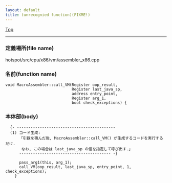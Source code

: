 ```yaml
---
layout: default
title: (unrecognied function)(FIXME!)
---
```

[Top](../index.html)

--- 
### 定義場所(file name)
hotspot/src/cpu/x86/vm/assembler_x86.cpp

### 名前(function name)
```
void MacroAssembler::call_VM(Register oop_result,
                             Register last_java_sp,
                             address entry_point,
                             Register arg_1,
                             bool check_exceptions) {
```

### 本体部(body)
```
  {- -------------------------------------------
  (1) コード生成:
      「引数を積んだ後, MacroAssembler::call_VM() が生成するコードを実行するだけ.
       なお, この場合は last_java_sp の値を指定して呼び出す.」
      ---------------------------------------- -}

	  pass_arg1(this, arg_1);
	  call_VM(oop_result, last_java_sp, entry_point, 1, check_exceptions);
	}
	
```


